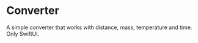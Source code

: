 # Converter

A simple converter that works with distance, mass, temperature and time. Only SwiftUI.
